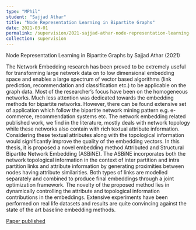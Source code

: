 ```yaml
---
type: "MPhil"
student: "Sajjad Athar"
title: "Node Representation Learning in Bipartite Graphs"
date: 2021-03-01
permalink: /supervision/2021-sajjad-athar-node-representation-learning-in-bipartite-graphs
collection: supervision
---
```

Node Representation Learning in Bipartite Graphs by Sajjad Athar (2021)

The Network Embedding research has been proved to be extremely useful for transforming large network data on to low dimensional embedding space and enables a large spectrum of vector based algorithms (link prediction, recommendation and classification etc.) to be applicable on the graph data. Most of the researcher’s focus have been on the homogeneous networks. Much less attention was dedicated towards the embedding methods for bipartite networks. However, there can be found extensive set of application which follow the bipartite network mining pattern e.g. e-commerce, recommendation systems etc. The network embedding related published work, we find in the literature, mostly deals with network topology while these networks also contain with rich textual attribute information. Considering these textual attributes along with the topological information would significantly improve the quality of the embedding vectors. In this thesis, it is proposed a novel embedding method Attributed and Structural Bipartite Network Embedding (ASBiNE). The ASBiNE incorporates both the network topological information in the context of inter partition and intra partition links and attribute information by generating proximities between nodes having attribute similarities. Both types of links are modelled separately and combined to produce final embeddings through a joint optimization framework. The novelty of the proposed method lies in dynamically controlling the attribute and topological information contributions in the embeddings. Extensive experiments have been performed on real life datasets and results are quite convincing against the state of the art baseline embedding methods.

[Paper published](/publication/2023-07-28-ASBiNE-Dynamic-Bipartite-Network-Embedding-for-incorporating-structural-and-attribute-information)
